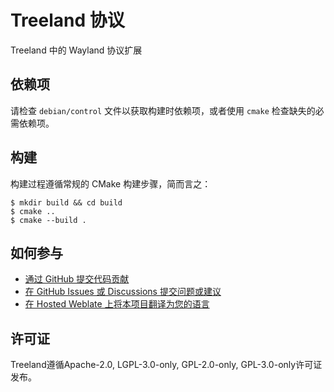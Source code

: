 # Treeland 协议

Treeland 中的 Wayland 协议扩展

## 依赖项

请检查 `debian/control` 文件以获取构建时依赖项，或者使用 `cmake` 检查缺失的必需依赖项。

## 构建

构建过程遵循常规的 CMake 构建步骤，简而言之：

```shell
$ mkdir build && cd build
$ cmake ..
$ cmake --build .
```

## 如何参与

- [通过 GitHub 提交代码贡献](https://github.com/linuxdeepin/dde-launchpad/)
- [在 GitHub Issues 或 Discussions 提交问题或建议](https://github.com/linuxdeepin/developer-center/issues/new/choose)
- [在 Hosted Weblate 上将本项目翻译为您的语言](https://hosted.weblate.org/projects/deepin/dde-launchpad/)

## 许可证

Treeland遵循Apache-2.0, LGPL-3.0-only, GPL-2.0-only, GPL-3.0-only许可证发布。
